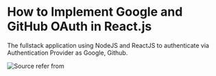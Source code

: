 # How to Implement Google and GitHub OAuth in React.js

The fullstack application using NodeJS and ReactJS to authenticate via Authentication Provider as Google, Github.

![Source refer from](https://codevoweb.com/wp-content/uploads/2023/01/How-to-Implement-Google-OAuth2-in-React.js.webp)
